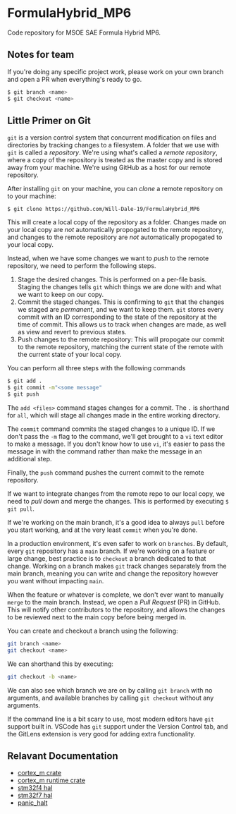 # FormulaHybrid_MP6
Code repository for MSOE SAE Formula Hybrid MP6.

## Notes for team
If you're doing any specific project work, please work on your own branch and open a PR when everything's ready to go. 

```sh
$ git branch <name>
$ git checkout <name>
```
## Little Primer on Git
`git` is a version control system that concurrent modification on files and directories by tracking changes to a filesystem. 
A folder that we use with `git` is called a *repository*. 
We're using what's called a *remote repository*, where a copy of the repository is treated as the master copy and is stored away from your machine. 
We're using GitHub as a host for our remote repository. 

After installing `git` on your machine, you can *clone* a remote repository on to your machine:
```
$ git clone https://github.com/Will-Dale-19/FormulaHybrid_MP6
```

This will create a local copy of the repository as a folder. Changes made on your local copy are *not* automatically propogated to the remote repository,
and changes to the remote repository are *not* automatically propogated to your local copy. 

Instead, when we have some changes we want to *push* to the remote repository, we need to perform the following steps. 
1. Stage the desired changes. This is performed on a per-file basis. Staging the changes tells `git` which things we are done with and what we want to keep on our copy. 
2. Commit the staged changes. This is confirming to `git` that the changes we staged are *permanent*, and we want to keep them. 
`git` stores every commit with an ID corresponding to the state of the repository at the time of commit. This allows us to track when changes are made, as well as view and revert to previous states. 
3. Push changes to the remote repository: This will propogate our commit to the remote repository, matching the current state of the remote with the current state of your local copy. 

You can perform all three steps with the following commands
```sh
$ git add .
$ git commit -m"<some message"
$ git push
```
The `add <files>` command stages changes for a commit. The `.` is shorthand for `all`, which will stage all changes made in the entire working directory. 

The `commit` command commits the staged changes to a unique ID. If we don't pass the `-m` flag to the command, we'll get brought to a `vi` text editor to make a message. If you don't know how to use `vi`, it's easier to pass the message in with the command rather than make the message in an additional step. 

Finally, the `push` command pushes the current commit to the remote repository. 

If we want to integrate changes from the remote repo to our local copy, we need to *pull* down and merge the changes. 
This is performed by executing `$ git pull`. 

If we're working on the main branch, it's a good idea to always `pull` before you start working, and at the very least `commit` when you're done. 

In a production environment, it's even safer to work on `branches`. 
By default, every `git` repository has a `main` branch. If we're working on a feature or large change, best practice is to `checkout` a branch dedicated to that change. Working on a branch makes `git` track changes separately from the main branch, meaning you can write and change the repository however you want without impacting `main`. 

When the feature or whatever is complete, we don't ever want to manually `merge` to the main branch. Instead, we open a *Pull Request* (PR) in GitHub.
This will notify other contributors to the repository, and allows the changes to be reviewed next to the main copy before being merged in. 

You can create and checkout a branch using the following:
```sh
git branch <name>
git checkout <name>
```
We can shorthand this by executing:
```sh
git checkout -b <name>
```
We can also see which branch we are on by calling `git branch` with no arguments, and available branches by calling `git checkout` without any arguments.

If the command line is a bit scary to use, most modern editors have `git` support built in. VSCode has `git` support under the Version Control tab, and the GitLens extension is very good for adding extra functionality. 

## Relavant Documentation
- [cortex_m crate](https://docs.rs/cortex-m/)
- [cortex_m runtime crate](https://docs.rs/cortex-m-rt/latest/cortex_m_rt/)
- [stm32f4 hal](https://docs.rs/stm32f4xx-hal)
- [stm32f7 hal](https://docs.rs/stm32f7xx-hal)
- [panic_halt](https://docs.rs/panic-halt/)
